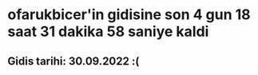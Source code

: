 # ofarukbicer'in gidisine son 4 gun 18 saat 31 dakika 58 saniye kaldi

## Gidis tarihi: 30.09.2022 :(